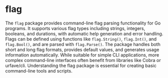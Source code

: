 # flag

The `flag` package provides command-line flag parsing functionality for Go programs. It supports various flag types including strings, integers, booleans, and durations, with automatic help generation and error handling. Flags can be defined using functions like `flag.String()`, `flag.Int()`, and `flag.Bool()`, and are parsed with `flag.Parse()`. The package handles both short and long flag formats, provides default values, and generates usage information automatically. While suitable for simple CLI applications, more complex command-line interfaces often benefit from libraries like Cobra or urfave/cli. Understanding the flag package is essential for creating basic command-line tools and scripts.